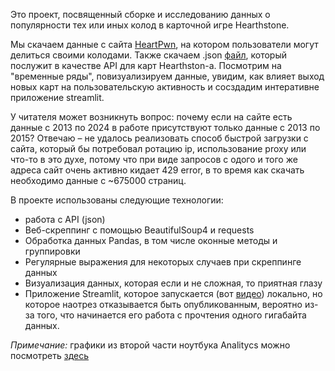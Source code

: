 Это проект, посвященный сборке и исследованию данных о популярности тех или иных колод в карточной игре Hearthstone. 

Мы скачаем данные с сайта [HeartPwn](https://www.hearthpwn.com/), на котором пользователи могут делиться своими колодами. Также скачаем .json [файл](https://hearthstonejson.com/docs/cards.html), который послужит в качестве API для карт Hearthston-а. Посмотрим на "временные ряды", повизуализируем данные, увидим, как влияет выход новых карт на пользовательскую активность и сосздадим интеративне приложение streamlit. 

У читателя может возникнуть вопрос: почему если на сайте есть данные с 2013 по 2024 в работе присутствуют только данные с 2013 по 2015?
Отвечаю – не удалось реализовать способ быстрой загрузки с сайта, который бы потребовал ротацию ip, использование proxy или что-то в это духе, потому что при виде запросов с одого и того же адреса сайт очень активно кидает 429 error, в то время как скачать необходимо данные с ~675000 страниц.

В проекте использованы следующие технологии:

- работа с API (json)
- Веб-скреппинг с помощью BeautifulSoup4 и requests
- Обработка данных Pandas, в том числе оконные методы и группировки
- Регулярные выражения для некоторых случаев при скреппинге данных
- Визуализация данных, которая если и не сложная, то приятная глазу
- Приложение Streamlit, которое запускается (вот [видео](https://drive.google.com/file/d/1adAAO_PUg3Wq7X3SK_fbQUmq1AHCocyw/view?usp=sharing)) локально, но которое наотрез отказывается быть опубликованным, вероятно из-за того, что начинается его работа с прочтения одного гигабайта данных.

*Примечание:* графики из второй части ноутбука Analitycs можно посмотреть [здесь](https://nbviewer.org/github/Sovbaka/Hearthstone-deck-analysis/blob/main/.ipynb_checkpoints/Analytics-checkpoint.ipynb)

